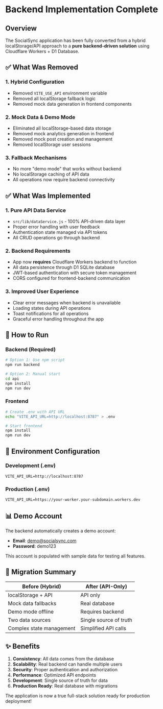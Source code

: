 # Backend Implementation Complete

## Overview
The SocialSync application has been fully converted from a hybrid localStorage/API approach to a **pure backend-driven solution** using Cloudflare Workers + D1 Database.

## ✅ What Was Removed

### 1. Hybrid Configuration
- Removed `VITE_USE_API` environment variable
- Removed all localStorage fallback logic
- Removed mock data generation in frontend components

### 2. Mock Data & Demo Mode
- Eliminated all localStorage-based data storage
- Removed mock analytics generation in frontend
- Removed mock post creation and management
- Removed localStorage user sessions

### 3. Fallback Mechanisms
- No more "demo mode" that works without backend
- No localStorage caching of API data
- All operations now require backend connectivity

## ✅ What Was Implemented

### 1. Pure API Data Service
- `src/lib/dataService.js` - 100% API-driven data layer
- Proper error handling with user feedback
- Authentication state managed via API tokens
- All CRUD operations go through backend

### 2. Backend Requirements
- App now **requires** Cloudflare Workers backend to function
- All data persistence through D1 SQLite database
- JWT-based authentication with secure token management
- CORS configured for frontend-backend communication

### 3. Improved User Experience
- Clear error messages when backend is unavailable
- Loading states during API operations
- Toast notifications for all operations
- Graceful error handling throughout the app

## 🚀 How to Run

### Backend (Required)
```bash
# Option 1: Use npm script
npm run backend

# Option 2: Manual start
cd api
npm install
npm run dev
```

### Frontend
```bash
# Create .env with API URL
echo "VITE_API_URL=http://localhost:8787" > .env

# Start frontend
npm install
npm run dev
```

## 🔧 Environment Configuration

### Development (.env)
```env
VITE_API_URL=http://localhost:8787
```

### Production (.env)
```env
VITE_API_URL=https://your-worker.your-subdomain.workers.dev
```

## 📊 Demo Account

The backend automatically creates a demo account:
- **Email**: demo@socialsync.com
- **Password**: demo123

This account is populated with sample data for testing all features.

## 🔄 Migration Summary

| Before (Hybrid) | After (API-Only) |
|----------------|------------------|
| localStorage + API | API only |
| Mock data fallbacks | Real database |
| Demo mode offline | Requires backend |
| Two data sources | Single source of truth |
| Complex state management | Simplified API calls |

## ✨ Benefits

1. **Consistency**: All data comes from the database
2. **Scalability**: Real backend can handle multiple users
3. **Security**: Proper authentication and authorization
4. **Performance**: Optimized API endpoints
5. **Development**: Single source of truth for data
6. **Production Ready**: Real database with migrations

The application is now a true full-stack solution ready for production deployment! 